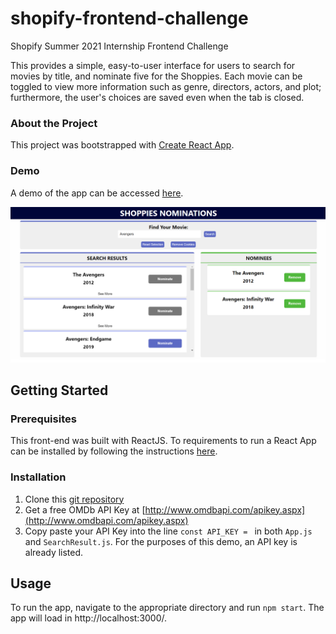 # shopify-frontend-challenge
Shopify Summer 2021 Internship Frontend Challenge

This provides a simple, easy-to-user interface for users to search for movies by title, and nominate five for the Shoppies. Each movie can be toggled to view more information such as genre, directors, actors, and plot; furthermore, the user's choices are saved even when the tab is closed.

### About the Project
This project was bootstrapped with [Create React App](https://github.com/facebook/create-react-app).

### Demo
A demo of the app can be accessed [here](https://jye-1243.github.io/Shopify-Frontend-Challenge/).

![Screenshot of the interface](https://github.com/jye-1243/Shopify-Frontend-Challenge/blob/master/public/screenshot.PNG)

## Getting Started

### Prerequisites
This front-end was built with ReactJS. To requirements to run a React App can be installed by following the instructions [here](https://www.techomoro.com/how-to-install-and-setup-a-react-app-on-windows-10/).

### Installation

1. Clone this [git repository](https://github.com/jye-1243/Shopify-Frontend-Challenge)
2. Get a free OMDb API Key at [http://www.omdbapi.com/apikey.aspx](http://www.omdbapi.com/apikey.aspx)
3. Copy paste your API Key into the line `const API_KEY = ` in both `App.js` and `SearchResult.js`. For the purposes of this demo, an API key is already listed.

## Usage

To run the app, navigate to the appropriate directory and run `npm start`. The app will load in http://localhost:3000/.



